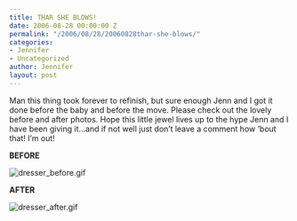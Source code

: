 ```yaml
---
title: THAR SHE BLOWS!
date: 2006-08-28 00:00:00 Z
permalink: "/2006/08/28/20060828thar-she-blows/"
categories:
- Jennifer
- Uncategorized
author: Jennifer
layout: post
---
```


Man this thing took forever to refinish, but sure enough Jenn and I got it done before the baby and before the move. Please check out the lovely before and after photos. Hope this little jewel lives up to the hype Jenn and I have been giving it&#8230;and if not well just don&#8217;t leave a comment how &#8217;bout that! I&#8217;m out!

**BEFORE**

<img id="image10" alt="dresser_before.gif" src="/teamelam/assets/images/THAR-SHE-BLOWS/1156772171000-missing.jpg" />

**AFTER**

<img id="image11" alt="dresser_after.gif" src="/teamelam/assets/images/THAR-SHE-BLOWS/1156772321000-missing.jpg" />
